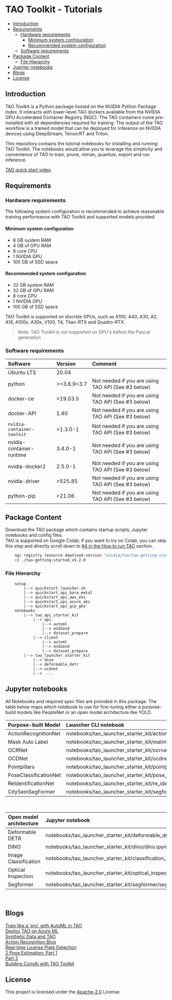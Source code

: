 # TAO Toolkit - Tutorials

* [Introduction](#Introduction)
* [Requirements](#Requirements)
	* [Hardware requirements](#Hardwarerequirements)
		* [Minimum system configuration](#Minimumsystemconfiguration)
		* [Recommended system configuration](#Recommendedsystemconfiguration)
	* [Software requirements](#Softwarerequirements)
* [Package Content](#PackageContent)
	* [File Hierarchy](#FileHierarchy)
* [Jupyter notebooks](#Jupyternotebooks)
* [Blogs](#Blogs)
* [License](#License)

## <a name='Introduction'></a>Introduction

TAO Toolkit is a Python package hosted on the NVIDIA Python Package Index. It interacts with lower-level
TAO dockers available from the NVIDIA GPU Accelerated Container Registry (NGC). The TAO containers
come pre-installed with all dependencies required for training. The output of the TAO workflow is a
trained model that can be deployed for inference on NVIDIA devices using DeepStream, TensorRT and Triton.

This repository contains the tutorial notebooks for installing and running TAO Toolkit.
The notebooks would allow you to leverage the simplicity and convenience of TAO to train, prune, retrian, quantize, export and run inference.

[TAO quick start video](https://www.nvidia.com/en-us/on-demand/session/other2022-tao/).

## <a name='Requirements'></a>Requirements

### <a name='Hardwarerequirements'></a>Hardware requirements

The following system configuration is recommended to achieve reasonable training performance with TAO Toolkit and supported models provided:

#### <a name='Minimumsystemconfiguration'></a>Minimum system configuration

* 8 GB system RAM
* 4 GB of GPU RAM
* 8 core CPU
* 1 NVIDIA GPU
* 100 GB of SSD space

#### <a name='Recommendedsystemconfiguration'></a>Recommended system configuration

* 32 GB system RAM
* 32 GB of GPU RAM
* 8 core CPU
* 1 NVIDIA GPU
* 100 GB of SSD space

TAO Toolkit is supported on discrete GPUs, such as A100, A40, A30, A2, A16, A100x, A30x, V100, T4, Titan-RTX and Quadro-RTX.

> Note: TAO Toolkit is not supported on GPU's before the Pascal generation

### <a name='Softwarerequirements'></a>Software requirements

| **Software**                     | **Version** | **Comment** |
| :--- | :--- | :-- |
| Ubuntu LTS                       | 20.04       ||
| python                           | >=3.6.9<3.7 | Not needed if you are using TAO API \(See #3 below\) |
| docker-ce                        | >19.03.5    | Not needed if you are using TAO API \(See #3 below\) |
| docker-API                       | 1.40        | Not needed if you are using TAO API \(See #3 below\) |
| `nvidia-container-toolkit`       | >1.3.0-1    | Not needed if you are using TAO API \(See #3 below\) |
| nvidia-container-runtime         | 3.4.0-1     | Not needed if you are using TAO API \(See #3 below\) |
| nvidia-docker2                   | 2.5.0-1     | Not needed if you are using TAO API \(See #3 below\) |
| nvidia-driver                    | >525.85     | Not needed if you are using TAO API \(See #3 below\) |
| python-pip                       | >21.06      | Not needed if you are using TAO API \(See #3 below\) |

## <a name='PackageContent'></a>Package Content

Download the TAO package which contains startup scripts, Jupyter notebooks and config files. <br>
TAO is supported on Google Colab; if you want to try on Colab, you can skip this step and directly scroll down to [#4 in the How to run TAO](#colab) section.

```bash
    ngc registry resource download-version "nvidia/tao/tao-getting-started:5.2.0"
    cd ./tao-getting-started_v5.2.0
```

### <a name='FileHierarchy'></a>File Hierarchy

```text
    setup
        |--> quickstart_launcher.sh
        |--> quickstart_api_bare_metal
        |--> quickstart_api_aws_eks
        |--> quickstart_api_azure_aks
        |--> quickstart_api_gcp_gke
    notebooks
        |--> tao_api_starter_kit
            |--> api
                |--> automl
                |--> end2end
                |--> dataset_prepare
            |--> client
                |--> automl
                |--> end2end
                |--> dataset_prepare
        |--> tao_launcher_starter_kit
            |--> dino
            |--> deformable_detr
            |--> ocdnet
            |-->  ...
```

## <a name='Jupyternotebooks'></a>Jupyter notebooks

All Notebooks and required spec files are provided in this package. The table below maps which notebook
to use for fine-tuning either a purpose-build models like PeopleNet or an open model architecture like
YOLO.

|**Purpose-built Model** | **Launcher CLI notebook** |
|:--|:--|
| ActionRecognitionNet | notebooks/tao_launcher_starter_kit/action_recognition_net/action_recognition_net.ipynb |
| Mask Auto Label | notebooks/tao_launcher_starter_kit/mal/mal.ipynb |
| OCRNet | notebooks/tao_launcher_starter_kit/ocrnet/ocrnet.ipynb |
| OCDNet | notebooks/tao_launcher_starter_kit/ocdnet/ocdnet.ipynb |
| Pointpillars | notebooks/tao_launcher_starter_kit/pointpillars/pointpillars.ipynb |
| PoseClassificationNet | notebooks/tao_launcher_starter_kit/pose_classification_net/poseclassificationnet.ipynb |
| ReIdentificationNet | notebooks/tao_launcher_starter_kit/re_identification_net/reidentificationnet.ipynb |
| CitySemSegFormer | notebooks/tao_launcher_starter_kit/segformer/segformer.ipynb |
<br>

|**Open model architecture**| **Jupyter notebook** |
|:--|:--|
| Deformable DETR | notebooks/tao_launcher_starter_kit/deformable_detr/deformable_detr.ipynb |
| DINO | notebooks/tao_launcher_starter_kit/dino/dino.ipynb |
| Image Classification | notebooks/tao_launcher_starter_kit/classification_pyt/classification_pyt.ipynb |
| Optical Inspection | notebooks/tao_launcher_starter_kit/optical_inspection/optical_inspection.ipynb |
| Segformer | notebooks/tao_launcher_starter_kit/segformer/segformer.ipynb |
<br>

## <a name='Blogs'></a>Blogs

[Train like a 'pro' with AutoML in TAO](TBD) <br>
[Deploy TAO on Azure ML](TBD) <br>
[Synthetic Data and TAO](https://developer.nvidia.com/blog/developing-and-deploying-ai-powered-robots-with-nvidia-isaac-sim-and-nvidia-tao/) <br>
[Action Recognition Blog](https://developer.nvidia.com/blog/developing-and-deploying-your-custom-action-recognition-application-without-any-ai-expertise-using-tao-and-deepstream/) <br>
[Real-time License Plate Detection](https://developer.nvidia.com/blog/creating-a-real-time-license-plate-detection-and-recognition-app/) <br>
[2 Pose Estimation: Part 1](https://developer.nvidia.com/blog/training-optimizing-2d-pose-estimation-model-with-tao-toolkit-part-1/) <br>
[Part 2](https://developer.nvidia.com/blog/training-optimizing-2d-pose-estimation-model-with-tao-toolkit-part-2/) <br>
[Building ConvAI with TAO Toolkit](https://developer.nvidia.com/blog/building-and-deploying-conversational-ai-models-using-tao-toolkit/) <br>

## <a name='License'></a>License

This project is licensed under the [Apache-2.0](./LICENSE) License.
